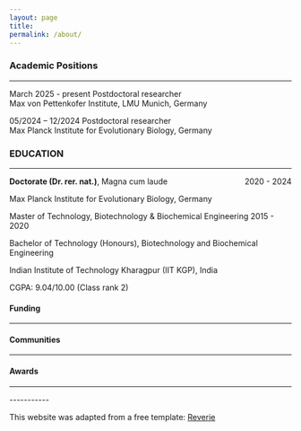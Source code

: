 ```yaml
---
layout: page
title: 
permalink: /about/
---
```


### Academic Positions
-------

March 2025 - present Postdoctoral researcher <br>
Max von Pettenkofer Institute, LMU Munich, Germany

05/2024 – 12/2024 Postdoctoral researcher <br>
Max Planck Institute for Evolutionary Biology, Germany


### EDUCATION
-------
**Doctorate (Dr. rer. nat.)**, Magna cum laude <span style="float:right;">2020 - 2024</span> 

Max Planck Institute for Evolutionary Biology, Germany	

Master of Technology, Biotechnology & Biochemical Engineering 2015 - 2020

Bachelor of Technology (Honours), Biotechnology and Biochemical Engineering

Indian Institute of Technology Kharagpur (IIT KGP), India	

CGPA: 9.04/10.00 (Class rank 2)

<h4>Funding</h4>
<hr>

<h4>Communities</h4>
<hr>


<h4>Awards</h4>
<hr>
-----------

This website was adapted from a free template: [Reverie](https://github.com/amitmerchant1990/reverie)

<!--
- Syntax highlighting using Pygments
    - [Dracula syntax theme](https://draculatheme.com/) included
- Google Analytics integration -->
